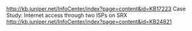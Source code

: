 http://kb.juniper.net/InfoCenter/index?page=content&id=KB17223
Case Study: Internet access through two ISPs on SRX
 http://kb.juniper.net/InfoCenter/index?page=content&id=KB24821
